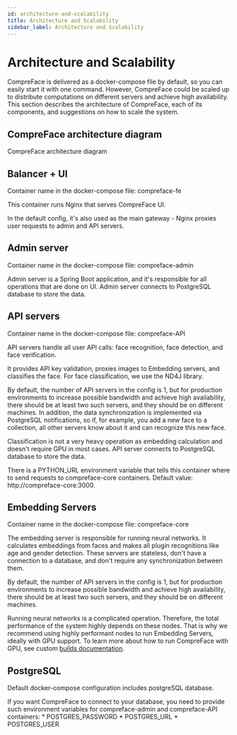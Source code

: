 ```yaml
---
id: architecture-and-scalability
title: Architecture and Scalability
sidebar_label: Architecture and Scalability
---
```


# Architecture and Scalability

CompreFace is delivered as a docker-compose file by default, so you can
easily start it with one command. However, CompreFace could be scaled up
to distribute computations on different servers and achieve high
availability. This section describes the architecture of CompreFace,
each of its components, and suggestions on how to scale the system.

## CompreFace architecture diagram



CompreFace architecture diagram

## Balancer + UI

Container name in the docker-compose file: compreface-fe

This container runs Nginx that serves CompreFace UI.

In the default config, it's also used as the main gateway - Nginx
proxies user requests to admin and API servers.

## Admin server

Container name in the docker-compose file: compreface-admin

Admin server is a Spring Boot application, and it's responsible for all
operations that are done on UI. Admin server connects to PostgreSQL
database to store the data.

## API servers

Container name in the docker-compose file: compreface-API

API servers handle all user API calls: face recognition, face detection,
and face verification.

It provides API key validation, proxies images to Embedding servers, and
classifies the face. For face classification, we use the ND4J library.

By default, the number of API servers in the config is 1, but for production
environments to increase possible bandwidth and achieve high
availability, there should be at least two such servers, and they should
be on different machines. In addition, the data synchronization is
implemented via PostgreSQL notifications, so if, for example, you add a
new face to a collection, all other servers know about it and can
recognize this new face.

Classification is not a very heavy operation as embedding calculation
and doesn't require GPU in most cases. API server connects to PostgreSQL
database to store the data.

There is a PYTHON_URL environment variable that tells this container where 
to send requests to compreface-core containers. 
Default value: http://compreface-core:3000.

## Embedding Servers

Container name in the docker-compose file: compreface-core

The embedding server is responsible for running neural networks. It
calculates embeddings from faces and makes all plugin recognitions like
age and gender detection. These servers are stateless, don't have a
connection to a database, and don't require any synchronization between
them.

By default, the number of API servers in the config is 1, but for production
environments to increase possible bandwidth and achieve high
availability, there should be at least two such servers, and they should
be on different machines.

Running neural networks is a complicated operation. Therefore, the total
performance of the system highly depends on these nodes. That is why we
recommend using highly performant nodes to run Embedding Servers,
ideally with GPU support. To learn more about how to run CompreFace with
GPU, see custom [builds documentation](Custom-builds.md).

## PostgreSQL

Default docker-compose configuration includes postgreSQL database.

If you want CompreFace to connect to your database, you need to provide
such environment variables for compreface-admin and compreface-API
containers: \* POSTGRES_PASSWORD \* POSTGRES_URL \* POSTGRES_USER
